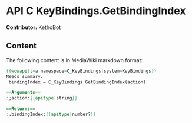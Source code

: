 # API C KeyBindings.GetBindingIndex

**Contributor:** KethoBot

## Content

The following content is in MediaWiki markdown format:

```mediawiki
{{wowapi|t=a|namespace=C_KeyBindings|system=KeyBindings}}
Needs summary.
 bindingIndex = C_KeyBindings.GetBindingIndex(action)

==Arguments==
:;action:{{apitype|string}}

==Returns==
:;bindingIndex:{{apitype|number?}}
```